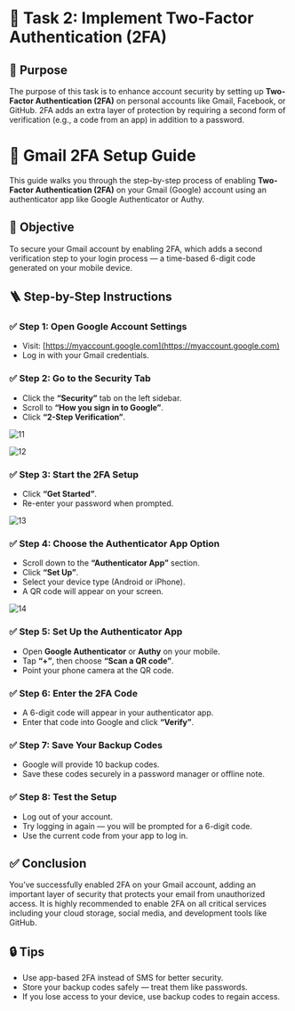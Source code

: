 # 🔐 Task 2: Implement Two-Factor Authentication (2FA)

## 🎯 Purpose

The purpose of this task is to enhance account security by setting up **Two-Factor Authentication (2FA)** on personal accounts like Gmail, Facebook, or GitHub. 2FA adds an extra layer of protection by requiring a second form of verification (e.g., a code from an app) in addition to a password.


# 📧 Gmail 2FA Setup Guide

This guide walks you through the step-by-step process of enabling **Two-Factor Authentication (2FA)** on your Gmail (Google) account using an authenticator app like Google Authenticator or Authy.


## 🎯 Objective

To secure your Gmail account by enabling 2FA, which adds a second verification step to your login process — a time-based 6-digit code generated on your mobile device.


## 🪜 Step-by-Step Instructions

### ✅ Step 1: Open Google Account Settings
- Visit: [https://myaccount.google.com](https://myaccount.google.com)
- Log in with your Gmail credentials.


### ✅ Step 2: Go to the Security Tab
- Click the **“Security”** tab on the left sidebar.
- Scroll to **“How you sign in to Google”**.
- Click **“2-Step Verification”**.

![11](https://github.com/user-attachments/assets/3863cf82-678d-42e3-8dde-373c4ed13a4f)

![12](https://github.com/user-attachments/assets/e8914faf-d802-4479-b272-d5e029eded54)


### ✅ Step 3: Start the 2FA Setup
- Click **“Get Started”**.
- Re-enter your password when prompted.

![13](https://github.com/user-attachments/assets/002819a2-57df-4ec8-8694-095a076adc89)

### ✅ Step 4: Choose the Authenticator App Option
- Scroll down to the **“Authenticator App”** section.
- Click **“Set Up”**.
- Select your device type (Android or iPhone).
- A QR code will appear on your screen.

![14](https://github.com/user-attachments/assets/9e05e265-6a7a-440c-8c78-ce17cbca5521)


### ✅ Step 5: Set Up the Authenticator App
- Open **Google Authenticator** or **Authy** on your mobile.
- Tap **“+”**, then choose **“Scan a QR code”**.
- Point your phone camera at the QR code.

### ✅ Step 6: Enter the 2FA Code
- A 6-digit code will appear in your authenticator app.
- Enter that code into Google and click **“Verify”**.
  

### ✅ Step 7: Save Your Backup Codes
- Google will provide 10 backup codes.
- Save these codes securely in a password manager or offline note.


### ✅ Step 8: Test the Setup
- Log out of your account.
- Try logging in again — you will be prompted for a 6-digit code.
- Use the current code from your app to log in.



## ✅ Conclusion

You’ve successfully enabled 2FA on your Gmail account, adding an important layer of security that protects your email from unauthorized access. It is highly recommended to enable 2FA on all critical services including your cloud storage, social media, and development tools like GitHub.


## 🔒 Tips

- Use app-based 2FA instead of SMS for better security.
- Store your backup codes safely — treat them like passwords.
- If you lose access to your device, use backup codes to regain access.
